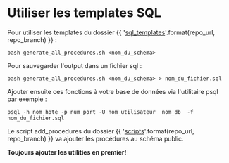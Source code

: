 # Utiliser les templates SQL

Pour utiliser les templates du dossier {{ '[sql_templates]({}tree/{}/sql_templates)'.format(repo_url, repo_branch) }} :
```
bash generate_all_procedures.sh <nom_du_schema>
```

Pour sauvegarder l'output dans un fichier sql :
```
bash generate_all_procedures.sh <nom_du_schema> > nom_du_fichier.sql
```

Ajouter ensuite ces fonctions à votre base de données via l'utilitaire psql par exemple : 

```
psql -h nom_hote -p num_port -U nom_utilisateur  nom_db  -f nom_du_fichier.sql
```

Le script add_procedures du dossier {{ '[scripts]({}tree/{}/scripts)'.format(repo_url, repo_branch) }} va ajouter les procédures au schéma public.

**Toujours ajouter les utilities en premier!**
